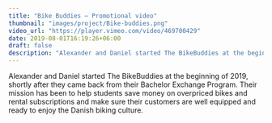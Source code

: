 ```yaml
---
title: "Bike Buddies – Promotional video"
thumbnail: "images/project/Bike-buddies.png"
video_url: "https://player.vimeo.com/video/469700429"
date: 2019-08-01T16:19:26+06:00
draft: false
description: "Alexander and Daniel started The BikeBuddies at the beginning of 2019, shortly after they came back from their Bachelor Exchange Program."
---
```



Alexander and Daniel started The BikeBuddies at the beginning of 2019, shortly after they came back from their Bachelor Exchange Program. Their mission has been to help students save money on overpriced bikes and rental subscriptions and make sure their customers are well equipped and ready to enjoy the Danish biking culture.